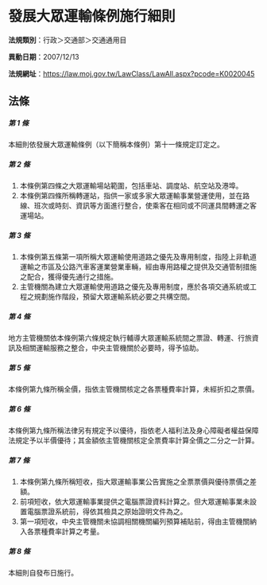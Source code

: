 # 發展大眾運輸條例施行細則

**法規類別**：行政＞交通部＞交通通用目

**異動日期**：2007/12/13  

**法規網址**：https://law.moj.gov.tw/LawClass/LawAll.aspx?pcode=K0020045





## 法條
##### 第 1 條
本細則依發展大眾運輸條例（以下簡稱本條例）第十一條規定訂定之。

##### 第 2 條
1. 本條例第四條之大眾運輸場站範圍，包括車站、調度站、航空站及港埠。
1. 本條例第四條所稱轉運站，指供一家或多家大眾運輸事業營運使用，並在路線、班次或時刻、資訊等方面進行整合，使乘客在相同或不同運具間轉運之客運場站。

##### 第 3 條
1. 本條例第五條第一項所稱大眾運輸使用道路之優先及專用制度，指陸上非軌道運輸之市區及公路汽車客運業營業車輛，經由專用路權之提供及交通管制措施之配合，獲得優先通行之措施。
1. 主管機關為建立大眾運輸使用道路之優先及專用制度，應於各項交通系統或工程之規劃施作階段，預留大眾運輸系統必要之共構空間。

##### 第 4 條
地方主管機關依本條例第六條規定執行輔導大眾運輸系統間之票證、轉運、行旅資訊及相關運輸服務之整合，中央主管機關於必要時，得予協助。

##### 第 5 條
本條例第九條所稱全價，指依主管機關核定之各票種費率計算，未經折扣之票價。

##### 第 6 條
本條例第九條所稱法律另有規定予以優待，指依老人福利法及身心障礙者權益保障法規定予以半價優待；其金額依主管機關核定全票費率計算全價之二分之一計算。

##### 第 7 條
1. 本條例第九條所稱短收，指大眾運輸事業公告實施之全票票價與優待票價之差額。
1. 前項短收，依大眾運輸事業提供之電腦票證資料計算之。但大眾運輸事業未設置電腦票證系統前，得依其檢具之原始證明文件為之。
1. 第一項短收，中央主管機關未協調相關機關編列預算補貼前，得由主管機關納入各票種費率計算之考量。

##### 第 8 條
本細則自發布日施行。


